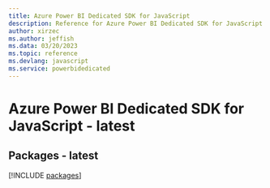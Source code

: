 ```yaml
---
title: Azure Power BI Dedicated SDK for JavaScript
description: Reference for Azure Power BI Dedicated SDK for JavaScript
author: xirzec
ms.author: jeffish
ms.data: 03/20/2023
ms.topic: reference
ms.devlang: javascript
ms.service: powerbidedicated
---
```

# Azure Power BI Dedicated SDK for JavaScript - latest
## Packages - latest
[!INCLUDE [packages](power-bi-dedicated-index.md)]